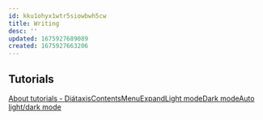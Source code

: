 ```yaml
---
id: kku1ohyx1wtr5siowbwh5cw
title: Writing
desc: ''
updated: 1675927689089
created: 1675927663206
---
```


## Tutorials
[About tutorials - DiátaxisContentsMenuExpandLight modeDark modeAuto light/dark mode](https://diataxis.fr/tutorials/)